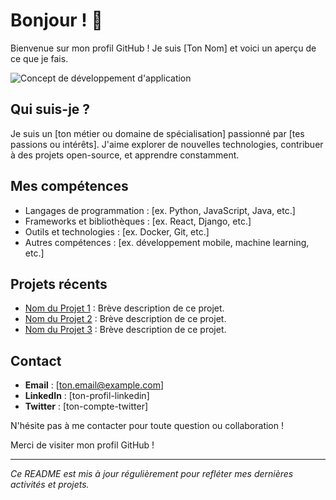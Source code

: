# Bonjour ! 👋

Bienvenue sur mon profil GitHub ! Je suis [Ton Nom] et voici un aperçu de ce que je fais.

![Concept de développement d'application]([https://www.dbmaestro.com/wp-content/uploads/2019/07/Microservices-Deployment.png](https://o1u8.sscms.net/assets/images/cmsv7_4.png))

## Qui suis-je ?

Je suis un [ton métier ou domaine de spécialisation] passionné par [tes passions ou intérêts]. J'aime explorer de nouvelles technologies, contribuer à des projets open-source, et apprendre constamment.

## Mes compétences

- Langages de programmation : [ex. Python, JavaScript, Java, etc.]
- Frameworks et bibliothèques : [ex. React, Django, etc.]
- Outils et technologies : [ex. Docker, Git, etc.]
- Autres compétences : [ex. développement mobile, machine learning, etc.]

## Projets récents

- [Nom du Projet 1](lien-vers-le-projet) : Brève description de ce projet.
- [Nom du Projet 2](lien-vers-le-projet) : Brève description de ce projet.
- [Nom du Projet 3](lien-vers-le-projet) : Brève description de ce projet.

## Contact

- **Email** : [ton.email@example.com]
- **LinkedIn** : [ton-profil-linkedin]
- **Twitter** : [ton-compte-twitter]

N'hésite pas à me contacter pour toute question ou collaboration !

Merci de visiter mon profil GitHub !

---

*Ce README est mis à jour régulièrement pour refléter mes dernières activités et projets.*
